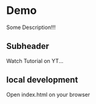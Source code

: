 # Demo

Some Description!!!

## Subheader

Watch Tutorial on YT...


## local development

Open index.html on your browser
